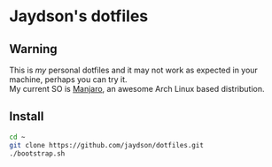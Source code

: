 # Jaydson's dotfiles

## Warning
This is *my* personal dotfiles and it may not work as expected in your machine, perhaps you can try it.  
My current SO is [Manjaro](https://manjaro.github.io/), an awesome Arch Linux based distribution.  

## Install
```bash
cd ~
git clone https://github.com/jaydson/dotfiles.git
./bootstrap.sh
```
